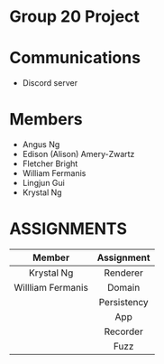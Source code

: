 # Group 20 Project

# Communications
- Discord server

# Members
- Angus Ng
- Edison (Alison) Amery-Zwartz
- Fletcher Bright
- William Fermanis
- Lingjun Gui
- Krystal Ng

# ASSIGNMENTS
| Member | Assignment |
|   :---:   |    :---:     |
| Krystal Ng  | Renderer   |
| Willliam Fermanis  | Domain     |
|        | Persistency |
|        | App        |
|        | Recorder   | 
|        | Fuzz       |